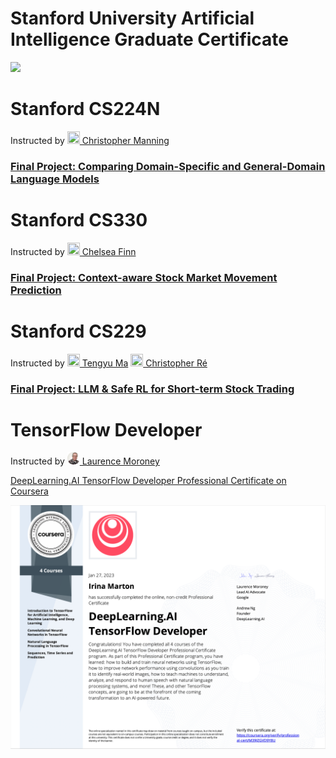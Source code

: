 # Stanford University Artificial Intelligence Graduate Certificate

[<img src="https://github.com/irinamarton/diploma/blob/main/Stanford%20-%20AI%20Graduate%20Certificate.png" />](https://digitalcredential.stanford.edu/check/2E79A135F4EB1571D280C341EDB7149D75E31BC4F6A145035C15B7D027031D8Fd2JFZ2hUbHlXTDVqTGxRWHpPVStpOTBrN0U1M295QWwyZHNjUkpYeVppbTg5RmFL)


# Stanford CS224N

Instructed by [<img src="https://web.stanford.edu/class/cs224n/images/Christopher_Manning_resized.jpg" width="20px" height="20px"/> Christopher Manning](https://nlp.stanford.edu/~manning/)

### [Final Project: Comparing Domain-Specific and General-Domain Language Models](https://github.com/irinamarton/Stanford-CS224N-Final-Project)

# Stanford CS330

Instructed by [<img src="https://cs330.stanford.edu/images/chelsea_new.jpeg" width="20px" height="20px"/> Chelsea Finn](https://ai.stanford.edu/~cbfinn/)

### [Final Project: Context-aware Stock Market Movement Prediction](https://github.com/irinamarton/Stanford-CS330-Final-Project)


# Stanford CS229

Instructed by [<img src="https://ai.stanford.edu/~tengyuma/image/square_3594.jpg" width="20px" height="20px"/> Tengyu Ma](https://ai.stanford.edu/~tengyuma/)      [<img src="https://cs.stanford.edu/~chrismre/img/chrismre_headshot_lowres.jpg" width="20px" height="20px"/> Christopher Ré](https://cs.stanford.edu/~chrismre/)

### [Final Project: LLM & Safe RL for Short-term Stock Trading](https://github.com/irinamarton/Stanford-CS229-Final-Project)



# TensorFlow Developer

Instructed by [<img src="https://github.com/irinamarton/TensorFlow-Developer/blob/main/misc/laurence_moroney.png" width="20"/> Laurence Moroney](https://laurencemoroney.com/about.html)



[DeepLearning.AI TensorFlow Developer Professional Certificate on Coursera](https://www.coursera.org/professional-certificates/tensorflow-in-practice)

[<img src="https://github.com/irinamarton/TensorFlow-Developer/blob/main/misc/Coursera%20TensorFlow%20Developer.png" />](https://https://coursera.org/verify/professional-cert/M39JZGVD9Y8U)


<!--
**irinamarton/irinamarton** is a ✨ _special_ ✨ repository because its `README.md` (this file) appears on your GitHub profile.

### Hi there 👋
Here are some ideas to get you started:

- 🔭 I’m currently working on ...
- 🌱 I’m currently learning ...
- 👯 I’m looking to collaborate on ...
- 🤔 I’m looking for help with ...
- 💬 Ask me about ...
- 📫 How to reach me: ...
- 😄 Pronouns: ...
- ⚡ Fun fact: ...
-->
